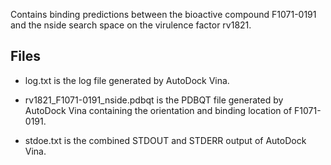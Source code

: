 Contains binding predictions between the bioactive compound F1071-0191 and the nside search space on the virulence factor rv1821.

## Files

- log.txt is the log file generated by AutoDock Vina.

- rv1821_F1071-0191_nside.pdbqt is the PDBQT file generated by AutoDock Vina containing the orientation and binding location of F1071-0191.

- stdoe.txt is the combined STDOUT and STDERR output of AutoDock Vina.

